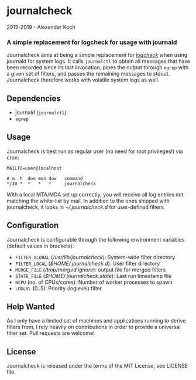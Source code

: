 journalcheck
============

2015-2019 - Alexander Koch

### A simple replacement for logcheck for usage with journald

Journalcheck aims at being a simple replacement for
[_logcheck_](http://logcheck.org) when using journald for system logs. It calls
`journalctl` to obtain all messages that have been recorded since its last
invocation, pipes the output through `egrep` with a given set of filters, and
passes the remaining messages to stdout. Journalcheck therefore works with
volatile system logs as well.

## Dependencies
 * journald (`journalctl`)
 * `egrep`

## Usage
Journalcheck is best run as regular user (no need for root privileges!)
via cron:
```
MAILTO=user@localhost

# m  h  dom mon dow   command
*/30 *  *   *   *     journalcheck
```

With a local MTA/MDA set up correctly, you will receive all log entries not
matching the white-list by mail. In addition to the ones shipped with
journalcheck, it looks in _~/.journalcheck.d_ for user-defined filters.

## Configuration
Journalcheck is configurable through the following environment variables
(default values in brackets):

 * `FILTER_GLOBAL` (*/usr/lib/journalcheck*): System-wide filter directory
 * `FILTER_LOCAL` (*$HOME/.journalcheck.d*): User filter directory
 * `MERGE_FILE` (*/tmp/merged.ignore*): output file for merged filters
 * `STATE_FILE` (*$HOME/.journalcheck.state*): Last run timestamp file
 * `NCPU` (no. of CPUs/cores): Number of worker processes to spawn
 * `LOGLVL` (0..5): Priority (loglevel) filter

## Help Wanted
As I only have a limited set of machines and applications running
to derive filters from, I rely heavily on contributions in order to provide a
universal filter set. Pull requests are welcome!

## License
Journalcheck is released under the terms of the MIT License, see
LICENSE file.
